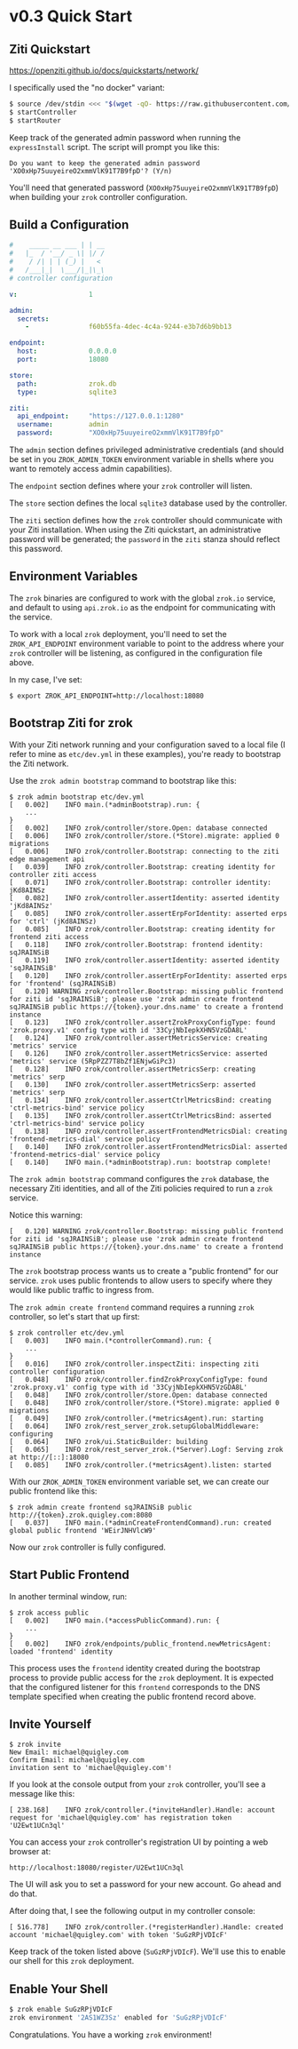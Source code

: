 # v0.3 Quick Start

## Ziti Quickstart

https://openziti.github.io/docs/quickstarts/network/

I specifically used the "no docker" variant:

```bash
$ source /dev/stdin <<< "$(wget -qO- https://raw.githubusercontent.com/openziti/ziti/release-next/quickstart/docker/image/ziti-cli-functions.sh)"; expressInstall
$ startController
$ startRouter
```

Keep track of the generated admin password when running the `expressInstall` script. The script will prompt you like this:

```
Do you want to keep the generated admin password 'XO0xHp75uuyeireO2xmmVlK91T7B9fpD'? (Y/n)
```
You'll need that generated password (`XO0xHp75uuyeireO2xmmVlK91T7B9fpD`) when building your `zrok` controller configuration.

## Build a Configuration

```yaml
#    _____ __ ___ | | __
#   |_  / '__/ _ \| |/ /
#    / /| | | (_) |   <
#   /___|_|  \___/|_|\_\
# controller configuration

v:                  1

admin:
  secrets:
    -               f60b55fa-4dec-4c4a-9244-e3b7d6b9bb13

endpoint:
  host:             0.0.0.0
  port:             18080

store:
  path:             zrok.db
  type:             sqlite3

ziti:
  api_endpoint:     "https://127.0.0.1:1280"
  username:         admin
  password:         "XO0xHp75uuyeireO2xmmVlK91T7B9fpD"

```
The `admin` section defines privileged administrative credentials (and should be set in you `ZROK_ADMIN_TOKEN` environment variable in shells where you want to remotely access admin capabilities).

The `endpoint` section defines where your `zrok` controller will listen. 

The `store` section defines the local `sqlite3` database used by the controller.

The `ziti` section defines how the `zrok` controller should communicate with your Ziti installation. When using the Ziti quickstart, an administrative password will be generated; the `password` in the `ziti` stanza should reflect this password.

## Environment Variables

The `zrok` binaries are configured to work with the global `zrok.io` service, and default to using `api.zrok.io` as the endpoint for communicating with the service.

To work with a local `zrok` deployment, you'll need to set the `ZROK_API_ENDPOINT` environment variable to point to the address where your `zrok` controller will be listening, as configured in the configuration file above.

In my case, I've set:

```
$ export ZROK_API_ENDPOINT=http://localhost:18080
```

## Bootstrap Ziti for zrok

With your Ziti network running and your configuration saved to a local file (I refer to mine as `etc/dev.yml` in these examples), you're ready to bootstrap the Ziti network.

Use the `zrok admin bootstrap` command to bootstrap like this:

```
$ zrok admin bootstrap etc/dev.yml 
[   0.002]    INFO main.(*adminBootstrap).run: {
	...
}
[   0.002]    INFO zrok/controller/store.Open: database connected
[   0.006]    INFO zrok/controller/store.(*Store).migrate: applied 0 migrations
[   0.006]    INFO zrok/controller.Bootstrap: connecting to the ziti edge management api
[   0.039]    INFO zrok/controller.Bootstrap: creating identity for controller ziti access
[   0.071]    INFO zrok/controller.Bootstrap: controller identity: jKd8AINSz
[   0.082]    INFO zrok/controller.assertIdentity: asserted identity 'jKd8AINSz'
[   0.085]    INFO zrok/controller.assertErpForIdentity: asserted erps for 'ctrl' (jKd8AINSz)
[   0.085]    INFO zrok/controller.Bootstrap: creating identity for frontend ziti access
[   0.118]    INFO zrok/controller.Bootstrap: frontend identity: sqJRAINSiB
[   0.119]    INFO zrok/controller.assertIdentity: asserted identity 'sqJRAINSiB'
[   0.120]    INFO zrok/controller.assertErpForIdentity: asserted erps for 'frontend' (sqJRAINSiB)
[   0.120] WARNING zrok/controller.Bootstrap: missing public frontend for ziti id 'sqJRAINSiB'; please use 'zrok admin create frontend sqJRAINSiB public https://{token}.your.dns.name' to create a frontend instance
[   0.123]    INFO zrok/controller.assertZrokProxyConfigType: found 'zrok.proxy.v1' config type with id '33CyjNbIepkXHN5VzGDA8L'
[   0.124]    INFO zrok/controller.assertMetricsService: creating 'metrics' service
[   0.126]    INFO zrok/controller.assertMetricsService: asserted 'metrics' service (5RpPZZ7T8bZf1ENjwGiPc3)
[   0.128]    INFO zrok/controller.assertMetricsSerp: creating 'metrics' serp
[   0.130]    INFO zrok/controller.assertMetricsSerp: asserted 'metrics' serp
[   0.134]    INFO zrok/controller.assertCtrlMetricsBind: creating 'ctrl-metrics-bind' service policy
[   0.135]    INFO zrok/controller.assertCtrlMetricsBind: asserted 'ctrl-metrics-bind' service policy
[   0.138]    INFO zrok/controller.assertFrontendMetricsDial: creating 'frontend-metrics-dial' service policy
[   0.140]    INFO zrok/controller.assertFrontendMetricsDial: asserted 'frontend-metrics-dial' service policy
[   0.140]    INFO main.(*adminBootstrap).run: bootstrap complete!
```

The `zrok admin bootstrap` command configures the `zrok` database, the necessary Ziti identities, and all of the Ziti policies required to run a `zrok` service.

Notice this warning:

```
[   0.120] WARNING zrok/controller.Bootstrap: missing public frontend for ziti id 'sqJRAINSiB'; please use 'zrok admin create frontend sqJRAINSiB public https://{token}.your.dns.name' to create a frontend instance
```

The `zrok` bootstrap process wants us to create a "public frontend" for our service. `zrok` uses public frontends to allow users to specify where they would like public traffic to ingress from.

The `zrok admin create frontend` command requires a running `zrok` controller, so let's start that up first:

```
$ zrok controller etc/dev.yml 
[   0.003]    INFO main.(*controllerCommand).run: {
	...
}
[   0.016]    INFO zrok/controller.inspectZiti: inspecting ziti controller configuration
[   0.048]    INFO zrok/controller.findZrokProxyConfigType: found 'zrok.proxy.v1' config type with id '33CyjNbIepkXHN5VzGDA8L'
[   0.048]    INFO zrok/controller/store.Open: database connected
[   0.048]    INFO zrok/controller/store.(*Store).migrate: applied 0 migrations
[   0.049]    INFO zrok/controller.(*metricsAgent).run: starting
[   0.064]    INFO zrok/rest_server_zrok.setupGlobalMiddleware: configuring
[   0.064]    INFO zrok/ui.StaticBuilder: building
[   0.065]    INFO zrok/rest_server_zrok.(*Server).Logf: Serving zrok at http://[::]:18080
[   0.085]    INFO zrok/controller.(*metricsAgent).listen: started
```

With our `ZROK_ADMIN_TOKEN` environment variable set, we can create our public frontend like this:

```
$ zrok admin create frontend sqJRAINSiB public http://{token}.zrok.quigley.com:8080
[   0.037]    INFO main.(*adminCreateFrontendCommand).run: created global public frontend 'WEirJNHVlcW9'
```

Now our `zrok` controller is fully configured.

## Start Public Frontend

In another terminal window, run:

```
$ zrok access public
[   0.002]    INFO main.(*accessPublicCommand).run: {
	...
}
[   0.002]    INFO zrok/endpoints/public_frontend.newMetricsAgent: loaded 'frontend' identity
```

This process uses the `frontend` identity created during the bootstrap process to provide public access for the `zrok` deployment. It is expected that the configured listener for this `frontend` corresponds to the DNS template specified when creating the public frontend record above.

## Invite Yourself

```
$ zrok invite
New Email: michael@quigley.com
Confirm Email: michael@quigley.com
invitation sent to 'michael@quigley.com'!
```

If you look at the console output from your `zrok` controller, you'll see a message like this:

```
[ 238.168]    INFO zrok/controller.(*inviteHandler).Handle: account request for 'michael@quigley.com' has registration token 'U2Ewt1UCn3ql'
```

You can access your `zrok` controller's registration UI by pointing a web browser at:

```
http://localhost:18080/register/U2Ewt1UCn3ql
```

The UI will ask you to set a password for your new account. Go ahead and do that.

After doing that, I see the following output in my controller console:

```
[ 516.778]    INFO zrok/controller.(*registerHandler).Handle: created account 'michael@quigley.com' with token 'SuGzRPjVDIcF'
```

Keep track of the token listed above (`SuGzRPjVDIcF`). We'll use this to enable our shell for this `zrok` deployment.

## Enable Your Shell

```bash
$ zrok enable SuGzRPjVDIcF
zrok environment '2AS1WZ3Sz' enabled for 'SuGzRPjVDIcF'
```

Congratulations. You have a working `zrok` environment!